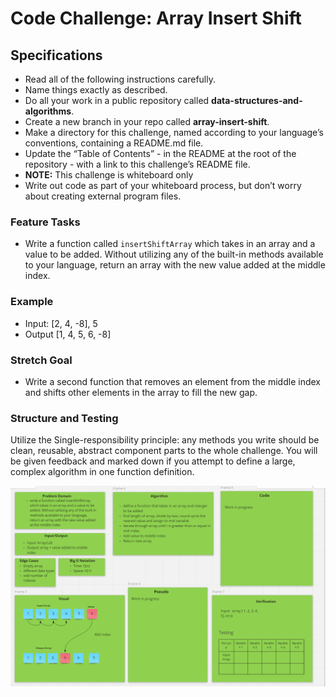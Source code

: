 # Code Challenge: Array Insert Shift

## Specifications

- Read all of the following instructions carefully.
- Name things exactly as described.
- Do all your work in a public repository called **data-structures-and-algorithms**.
- Create a new branch in your repo called **array-insert-shift**.
- Make a directory for this challenge, named according to your language’s conventions, containing a README.md file.
- Update the “Table of Contents” - in the README at the root of the repository - with a link to this challenge’s README file.
- **NOTE:** This challenge is whiteboard only
- Write out code as part of your whiteboard process, but don’t worry about          creating external program files.

### Feature Tasks

- Write a function called `insertShiftArray` which takes in an array and a value to be added. Without utilizing any of the built-in methods available to your language, return an array with the new value added at the middle index.

### Example

- Input: [2, 4, -8], 5
- Output [1, 4, 5, 6, -8]

### Stretch Goal

- Write a second function that removes an element from the middle index and shifts other elements in the array to fill the new gap.

### Structure and Testing

Utilize the Single-responsibility principle: any methods you write should be clean, reusable, abstract component parts to the whole challenge. You will be given feedback and marked down if you attempt to define a large, complex algorithm in one function definition.

![WhiteBoard](../assets/arrayShift.PNG)
